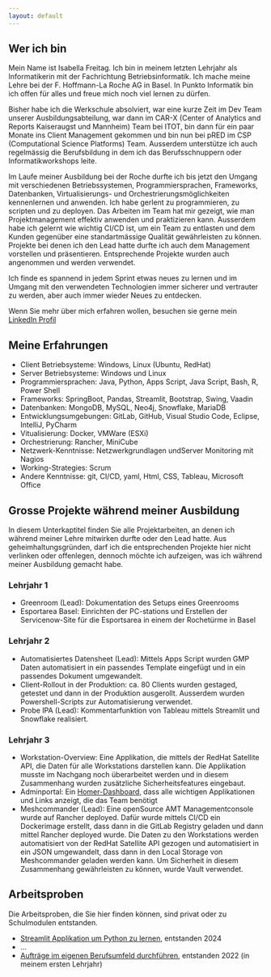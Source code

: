 ```yaml
---
layout: default
---
```

## Wer ich bin
Mein Name ist Isabella Freitag. Ich bin in meinem letzten Lehrjahr als Informatikerin mit der Fachrichtung Betriebsinformatik. Ich mache meine Lehre bei der F. Hoffmann-La Roche AG in Basel.
In Punkto Informatik bin ich offen für alles und freue mich noch viel lernen zu dürfen.

Bisher habe ich die Werkschule absolviert, war eine kurze Zeit im Dev Team unserer Ausbildungsabteilung, war dann im CAR-X (Center of Analytics and Reports Kaiseraugst und Mannheim) Team bei ITOT, bin dann für ein paar Monate ins Client Management gekommen und bin nun bei pRED im CSP (Computational Science Platforms) Team. Ausserdem unterstütze ich auch regelmässig die Berufsbildung in dem ich das Berufsschnuppern oder Informatikworkshops leite. 

Im Laufe meiner Ausbildung bei der Roche durfte ich bis jetzt den Umgang mit verschiedenen Betriebssystemen, Programmiersprachen, Frameworks, Datenbanken, Virtualisierungs- und Orchestrierungsmöglichkeiten kennenlernen und anwenden.
Ich habe gerlent zu programmieren, zu scripten und zu deployen.
Das Arbeiten im Team hat mir gezeigt, wie man Projektmanagement effektiv anwenden und praktizieren kann. Ausserdem habe ich gelernt wie wichtig CI/CD ist, um ein Team zu entlasten und dem Kunden gegenüber eine standartmässige Qualität gewährleisten zu können. 
Projekte bei denen ich den Lead hatte durfte ich auch dem Management vorstellen und präsentieren. Entsprechende Projekte wurden auch angenommen und werden verwendet. 

Ich finde es spannend in jedem Sprint etwas neues zu lernen und im Umgang mit den verwendeten Technologien immer sicherer und vertrauter zu werden, aber auch immer wieder Neues zu entdecken.

Wenn Sie mehr über mich erfahren wollen, besuchen sie gerne mein [LinkedIn Profil](https://www.linkedin.com/in/isabella-freitag-2a6208289/)

## Meine Erfahrungen
- Client Betriebsysteme: Windows, Linux (Ubuntu, RedHat)
- Server Betriebsysteme: Windows und Linux
- Programmiersprachen: Java, Python, Apps Script, Java Script, Bash, R, Power Shell
- Frameworks: SpringBoot, Pandas, Streamlit, Bootstrap, Swing, Vaadin
- Datenbanken: MongoDB, MySQL, Neo4j, Snowflake, MariaDB
- Entwicklungsumgebungen: GitLab, GitHub, Visual Studio Code, Eclipse, IntelliJ, PyCharm
- Vitualisierung: Docker, VMWare (ESXi)
- Orchestrierung: Rancher, MiniCube
- Netzwerk-Kenntnisse: Netzwerkgrundlagen undServer Monitoring mit Nagios
- Working-Strategies: Scrum
- Andere Kenntnisse: git, CI/CD, yaml, Html, CSS, Tableau, Microsoft Office

## Grosse Projekte während meiner Ausbildung
In diesem Unterkaptitel finden Sie alle Projektarbeiten, an denen ich während meiner Lehre mitwirken durfte oder den Lead hatte. Aus geheimhaltungsgründen, darf ich die entsprechenden Projekte hier nicht verlinken oder offenlegen, dennoch möchte ich aufzeigen, was ich während meiner Ausbildung gemacht habe. 

### Lehrjahr 1
- Greenroom (Lead):  Dokumentation des Setups eines Greenrooms
- Esportarea Basel:  Einrichten der PC-stations und Erstellen der Servicenow-Site für die Esportsarea in einem der Rochetürme in Basel
  
### Lehrjahr 2
- Automatisiertes Datensheet (Lead):  Mittels Apps Script wurden GMP Daten automatisiert in ein passendes Template eingefügt und in ein passendes Dokument umgewandelt.
- Client-Rollout in der Produktion: ca. 80 Clients wurden gestaged, getestet und dann in der Produktion ausgerollt. Ausserdem wurden Powershell-Scripts zur Automatisierung verwendet. 
- Probe IPA (Lead):  Kommentarfunktion von Tableau mittels Streamlit und Snowflake realisiert.
  
### Lehrjahr 3
- Workstation-Overview: Eine Applikation, die mittels der RedHat Satellite API, die Daten für alle Workstations darstellen kann. Die Applikation musste im Nachgang noch überarbeitet werden und in diesem Zusammenhang wurden zusätzliche Sicherheitsfeatures eingebaut. 
- Adminportal: Ein [Homer-Dashboard](https://github.com/bastienwirtz/homer), dass alle wichtigen Applikationen und Links anzeigt, die das Team benötigt
- Meshcommander (Lead): Eine openSource AMT Managementconsole wurde auf Rancher deployed. Dafür wurde mittels CI/CD ein Dockerimage erstellt, dass dann in die GitLab Registry geladen und dann mittel Rancher deployed wurde. Die Daten zu den Workstations werden automatisiert von der RedHat Satellite API gezogen und automatisiert in ein JSON umgewandelt, dass dann in den Local Storage von Meshcommander geladen werden kann. Um Sicherheit in diesem Zusammenhang gewährleisten zu können, wurde Vault verwendet.

## Arbeitsproben 
Die Arbeitsproben, die Sie hier finden können, sind privat oder zu Schulmodulen entstanden.
- [Streamlit Applikation um Python zu lernen](https://interactive-intro-to-python-j8zb4sq8qenebn9mm7duk6.streamlit.app/), entstanden 2024
- ...
- [Aufträge im eigenen Berufsumfeld durchführen](https://bella1712.github.io/Modul-431/), entstanden 2022 (in meinem ersten Lehrjahr)




